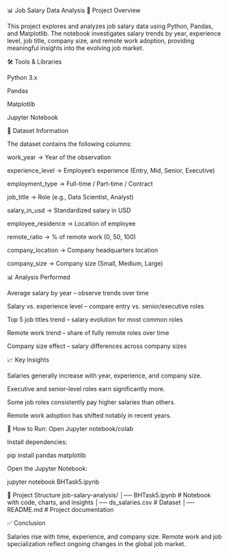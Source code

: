 📊 Job Salary Data Analysis
📌 Project Overview

This project explores and analyzes job salary data using Python, Pandas, and Matplotlib.
The notebook investigates salary trends by year, experience level, job title, company size, and remote work adoption, providing meaningful insights into the evolving job market.

🛠️ Tools & Libraries

Python 3.x

Pandas

Matplotlib

Jupyter Notebook

📂 Dataset Information

The dataset contains the following columns:

work_year → Year of the observation

experience_level → Employee’s experience (Entry, Mid, Senior, Executive)

employment_type → Full-time / Part-time / Contract

job_title → Role (e.g., Data Scientist, Analyst)

salary_in_usd → Standardized salary in USD

employee_residence → Location of employee

remote_ratio → % of remote work (0, 50, 100)

company_location → Company headquarters location

company_size → Company size (Small, Medium, Large)

📊 Analysis Performed

Average salary by year – observe trends over time

Salary vs. experience level – compare entry vs. senior/executive roles

Top 5 job titles trend – salary evolution for most common roles

Remote work trend – share of fully remote roles over time

Company size effect – salary differences across company sizes

📈 Key Insights

Salaries generally increase with year, experience, and company size.

Executive and senior-level roles earn significantly more.

Some job roles consistently pay higher salaries than others.

Remote work adoption has shifted notably in recent years.

🚀 How to Run:
Open Jupyter notebook/colab

Install dependencies:

pip install pandas matplotlib


Open the Jupyter Notebook:

jupyter notebook BHTask5.ipynb

📌 Project Structure
job-salary-analysis/
│── BHTask5.ipynb   # Notebook with code, charts, and insights
│── ds_salaries.csv                     # Dataset 
│── README.md                            # Project documentation

✅ Conclusion

Salaries rise with time, experience, and company size. Remote work and job specialization reflect ongoing changes in the global job market.
